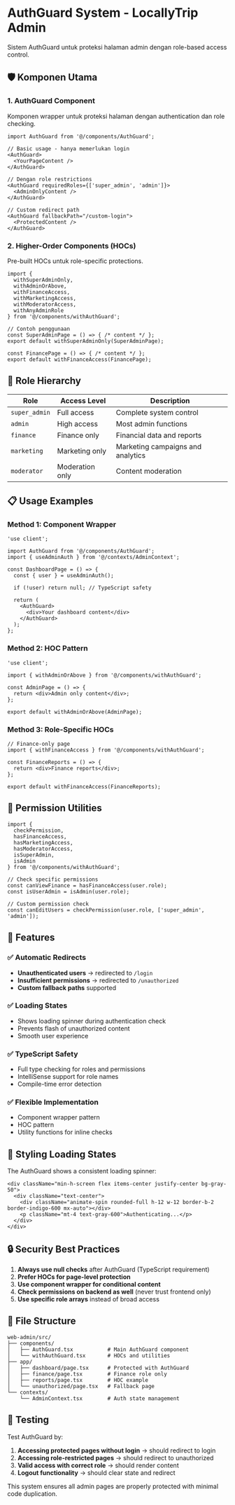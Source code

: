 # AuthGuard System - LocallyTrip Admin

Sistem AuthGuard untuk proteksi halaman admin dengan role-based access control.

## 🛡️ Komponen Utama

### 1. **AuthGuard Component**
Komponen wrapper untuk proteksi halaman dengan authentication dan role checking.

```tsx
import AuthGuard from '@/components/AuthGuard';

// Basic usage - hanya memerlukan login
<AuthGuard>
  <YourPageContent />
</AuthGuard>

// Dengan role restrictions
<AuthGuard requiredRoles={['super_admin', 'admin']}>
  <AdminOnlyContent />
</AuthGuard>

// Custom redirect path
<AuthGuard fallbackPath="/custom-login">
  <ProtectedContent />
</AuthGuard>
```

### 2. **Higher-Order Components (HOCs)**
Pre-built HOCs untuk role-specific protections.

```tsx
import { 
  withSuperAdminOnly,
  withAdminOrAbove,
  withFinanceAccess,
  withMarketingAccess,
  withModeratorAccess,
  withAnyAdminRole 
} from '@/components/withAuthGuard';

// Contoh penggunaan
const SuperAdminPage = () => { /* content */ };
export default withSuperAdminOnly(SuperAdminPage);

const FinancePage = () => { /* content */ };
export default withFinanceAccess(FinancePage);
```

## 🎯 Role Hierarchy

| Role | Access Level | Description |
|------|--------------|-------------|
| `super_admin` | Full access | Complete system control |
| `admin` | High access | Most admin functions |
| `finance` | Finance only | Financial data and reports |
| `marketing` | Marketing only | Marketing campaigns and analytics |
| `moderator` | Moderation only | Content moderation |

## 📋 Usage Examples

### Method 1: Component Wrapper
```tsx
'use client';

import AuthGuard from '@/components/AuthGuard';
import { useAdminAuth } from '@/contexts/AdminContext';

const DashboardPage = () => {
  const { user } = useAdminAuth();
  
  if (!user) return null; // TypeScript safety

  return (
    <AuthGuard>
      <div>Your dashboard content</div>
    </AuthGuard>
  );
};
```

### Method 2: HOC Pattern
```tsx
'use client';

import { withAdminOrAbove } from '@/components/withAuthGuard';

const AdminPage = () => {
  return <div>Admin only content</div>;
};

export default withAdminOrAbove(AdminPage);
```

### Method 3: Role-Specific HOCs
```tsx
// Finance-only page
import { withFinanceAccess } from '@/components/withAuthGuard';

const FinanceReports = () => {
  return <div>Finance reports</div>;
};

export default withFinanceAccess(FinanceReports);
```

## 🔧 Permission Utilities

```tsx
import { 
  checkPermission,
  hasFinanceAccess,
  hasMarketingAccess,
  hasModeratorAccess,
  isSuperAdmin,
  isAdmin 
} from '@/components/withAuthGuard';

// Check specific permissions
const canViewFinance = hasFinanceAccess(user.role);
const isUserAdmin = isAdmin(user.role);

// Custom permission check
const canEditUsers = checkPermission(user.role, ['super_admin', 'admin']);
```

## 🚀 Features

### ✅ Automatic Redirects
- **Unauthenticated users** → redirected to `/login`
- **Insufficient permissions** → redirected to `/unauthorized`
- **Custom fallback paths** supported

### ✅ Loading States
- Shows loading spinner during authentication check
- Prevents flash of unauthorized content
- Smooth user experience

### ✅ TypeScript Safety
- Full type checking for roles and permissions
- IntelliSense support for role names
- Compile-time error detection

### ✅ Flexible Implementation
- Component wrapper pattern
- HOC pattern
- Utility functions for inline checks

## 🎨 Styling Loading States

The AuthGuard shows a consistent loading spinner:

```tsx
<div className="min-h-screen flex items-center justify-center bg-gray-50">
  <div className="text-center">
    <div className="animate-spin rounded-full h-12 w-12 border-b-2 border-indigo-600 mx-auto"></div>
    <p className="mt-4 text-gray-600">Authenticating...</p>
  </div>
</div>
```

## 🔒 Security Best Practices

1. **Always use null checks** after AuthGuard (TypeScript requirement)
2. **Prefer HOCs for page-level protection**
3. **Use component wrapper for conditional content**
4. **Check permissions on backend as well** (never trust frontend only)
5. **Use specific role arrays** instead of broad access

## 📁 File Structure

```
web-admin/src/
├── components/
│   ├── AuthGuard.tsx           # Main AuthGuard component
│   └── withAuthGuard.tsx       # HOCs and utilities
├── app/
│   ├── dashboard/page.tsx      # Protected with AuthGuard
│   ├── finance/page.tsx        # Finance role only
│   ├── reports/page.tsx        # HOC example
│   └── unauthorized/page.tsx   # Fallback page
└── contexts/
    └── AdminContext.tsx        # Auth state management
```

## 🧪 Testing

Test AuthGuard by:
1. **Accessing protected pages without login** → should redirect to login
2. **Accessing role-restricted pages** → should redirect to unauthorized
3. **Valid access with correct role** → should render content
4. **Logout functionality** → should clear state and redirect

This system ensures all admin pages are properly protected with minimal code duplication.
